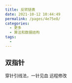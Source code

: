 ```yaml
---
title: 反转链表
date: 2021-10-12 10:44:49
permalink: /pages/4e75e8/
categories:
  - 更多
  - 算法和数据结构
tags:
  - 
---
```


## 双指针
穿针引线法，一针见血
远程修改

